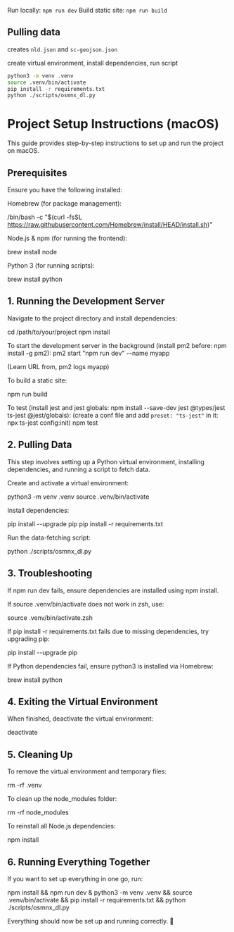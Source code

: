 Run locally: `npm run dev`
Build static site: `npm run build`

## Pulling data

creates `nld.json` and `sc-geojson.json`

create virtual environment, install dependencies, run script

```bash
python3 -m venv .venv
source .venv/bin/activate
pip install -r requirements.txt
python ./scripts/osmnx_dl.py
```


# Project Setup Instructions (macOS)

This guide provides step-by-step instructions to set up and run the project on macOS. 

## Prerequisites

Ensure you have the following installed:

Homebrew (for package management):

/bin/bash -c "$(curl -fsSL https://raw.githubusercontent.com/Homebrew/install/HEAD/install.sh)"

Node.js & npm (for running the frontend):

brew install node

Python 3 (for running scripts):

brew install python

## 1. Running the Development Server

Navigate to the project directory and install dependencies:

cd /path/to/your/project
npm install

To start the development server in the background (install pm2 before: npm install -g pm2):
pm2 start "npm run dev" --name myapp

(Learn URL from, pm2 logs myapp)

To build a static site:

npm run build

To test (install jest and jest globals: npm install --save-dev jest @types/jest ts-jest @jest/globals):
(create a conf file and add `preset: "ts-jest"` in it: npx ts-jest config:init)
npm test

## 2. Pulling Data

This step involves setting up a Python virtual environment, installing dependencies, and running a script to fetch data.

Create and activate a virtual environment:

python3 -m venv .venv
source .venv/bin/activate

Install dependencies:

pip install --upgrade pip
pip install -r requirements.txt

Run the data-fetching script:

python ./scripts/osmnx_dl.py

## 3. Troubleshooting

If npm run dev fails, ensure dependencies are installed using npm install.

If source .venv/bin/activate does not work in zsh, use:

source .venv/bin/activate.zsh

If pip install -r requirements.txt fails due to missing dependencies, try upgrading pip:

pip install --upgrade pip

If Python dependencies fail, ensure python3 is installed via Homebrew:

brew install python

## 4. Exiting the Virtual Environment

When finished, deactivate the virtual environment:

deactivate

## 5. Cleaning Up

To remove the virtual environment and temporary files:

rm -rf .venv

To clean up the node_modules folder:

rm -rf node_modules

To reinstall all Node.js dependencies:

npm install

## 6. Running Everything Together

If you want to set up everything in one go, run:

npm install && npm run dev &
python3 -m venv .venv && source .venv/bin/activate && pip install -r requirements.txt && python ./scripts/osmnx_dl.py

Everything should now be set up and running correctly. 🚀
